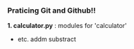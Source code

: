 ### Praticing Git and Github!!
**1. calculator.py** : modules for 'calculator'
- etc. addm substract
